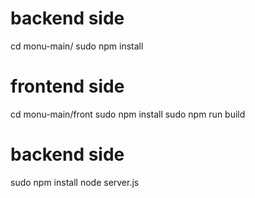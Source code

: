 # backend side
cd monu-main/
sudo npm install

# frontend side
cd monu-main/front
sudo npm install
sudo npm run build

# backend side
sudo npm install
node server.js
